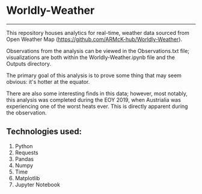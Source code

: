# Worldly-Weather
--- 
This repository houses analytics for real-time, weather data sourced from Open Weather Map (https://github.com/ARMcK-hub/Worldly-Weather).

Observations from the analysis can be viewed in the Observations.txt file; visualizations are both within the Worldly-Weather.ipynb file and the Outputs directory.

The primary goal of this analysis is to prove some thing that may seem obvious: it's hotter at the equator. 

There are also some interesting finds in this data; however, most notably, this analysis was completed during the EOY 2019, when Austrialia was experiencing one of the worst heats ever.
This is directly apparent during the observation.

## Technologies used:
1. Python
2. Requests
3. Pandas
4. Numpy
5. Time
6. Matplotlib
7. Jupyter Notebook